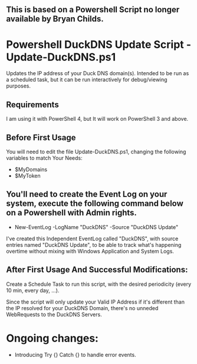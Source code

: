 ## This is based on a Powershell Script no longer available by Bryan Childs.

# Powershell DuckDNS Update Script	-	Update-DuckDNS.ps1
Updates the IP address of your Duck DNS domain(s). Intended to be run as a scheduled task, but it can be run interactively for debug/viewing purposes.

## Requirements
I am using it with PowerShell 4, but It will work on PowerShell 3 and above.

## Before First Usage
You will need to edit the file Update-DuckDNS.ps1, changing the following variables to match Your Needs:
- $MyDomains
- $MyToken


## You'll need to create the Event Log on your system, execute the following command below on a Powershell with Admin rights.
- New-EventLog -LogName "DuckDNS" -Source "DuckDNS Update"

I've created this Independent EventLog called "DuckDNS", with source entries named "DuckDNS Update", to be able to track what's happening overtime without mixing with Windows Application and System Logs.

## After First Usage And Successful Modifications:
Create a Schedule Task to run this script, with the desired periodicity (every 10 min, every day, ...).

Since the script will only update your Valid IP Address if it's different than the IP resolved for your DuckDNS Domain, there's no unneded WebRequests to the DuckDNS Servers.

# Ongoing changes:
- Introducing Try {} Catch {} to handle error events.
